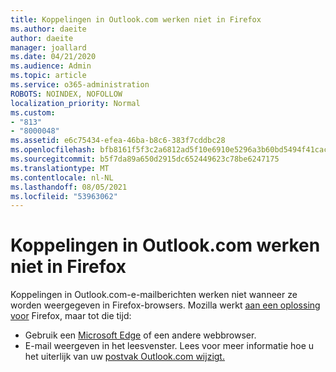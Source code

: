 ```yaml
---
title: Koppelingen in Outlook.com werken niet in Firefox
ms.author: daeite
author: daeite
manager: joallard
ms.date: 04/21/2020
ms.audience: Admin
ms.topic: article
ms.service: o365-administration
ROBOTS: NOINDEX, NOFOLLOW
localization_priority: Normal
ms.custom:
- "813"
- "8000048"
ms.assetid: e6c75434-efea-46ba-b8c6-383f7cddbc28
ms.openlocfilehash: bfb8161f5f3c2a6812ad5f10e6910e5296a3b60bd5494f41cac6d883dc821d1d
ms.sourcegitcommit: b5f7da89a650d2915dc652449623c78be6247175
ms.translationtype: MT
ms.contentlocale: nl-NL
ms.lasthandoff: 08/05/2021
ms.locfileid: "53963062"
---
```

# <a name="links-in-outlookcom-dont-work-in-firefox"></a>Koppelingen in Outlook.com werken niet in Firefox

Koppelingen in Outlook.com-e-mailberichten werken niet wanneer ze worden weergegeven in Firefox-browsers. Mozilla werkt [aan een oplossing voor](https://go.microsoft.com/fwlink/p/?linkid=2001502&amp;clcid=0x409) Firefox, maar tot die tijd:
  
- Gebruik een [Microsoft Edge](https://go.microsoft.com/fwlink/p/?linkid=2001503&amp;clcid=0x409) of een andere webbrowser.
- E-mail weergeven in het leesvenster. Lees voor meer informatie hoe u het uiterlijk van uw [postvak Outlook.com wijzigt.](https://support.office.com/article/b41c2ecb-f23c-42b3-b7f8-659646d5e58c?wt.mc_id=Office_Outlook_com_Alchemy)
